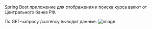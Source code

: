 Spring Boot приложение для отображения и поиска курса валют от Центрального банка РФ.

По GET-запросу /currency выводит данные:
![image](https://user-images.githubusercontent.com/99965044/174896285-fa0feb70-3782-4866-a730-cc5a62619444.png)
